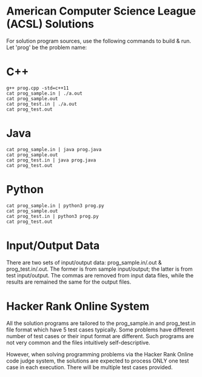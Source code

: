 # American Computer Science League (ACSL) Solutions

For solution program sources, use the following commands to build & run. Let 'prog' be the problem name:

# C++
```
g++ prog.cpp -std=c++11
cat prog_sample.in | ./a.out
cat prog_sample.out
cat prog_test.in | ./a.out
cat prog_test.out
```

# Java
```
cat prog_sample.in | java prog.java
cat prog_sample.out
cat prog_test.in | java prog.java
cat prog_test.out
```

# Python
```
cat prog_sample.in | python3 prog.py
cat prog_sample.out
cat prog_test.in | python3 prog.py
cat prog_test.out
```

# Input/Output Data
There are two sets of input/output data: prog_sample.in/.out & prog_test.in/.out. The former is from sample input/output; the latter is from test input/output. The commas are removed from input data files, while the results are remained the same for the output files.

# Hacker Rank Online System
All the solution programs are tailored to the prog_sample.in and prog_test.in file format which have 5 test cases typically. Some problems have different number of test cases or their input format are different. Such programs are not very common and the files intuitively self-descriptive.

However, when solving programming problems via the Hacker Rank Online code judge system, the solutions are expected to process ONLY one test case in each execution. There will be multiple test cases provided.
